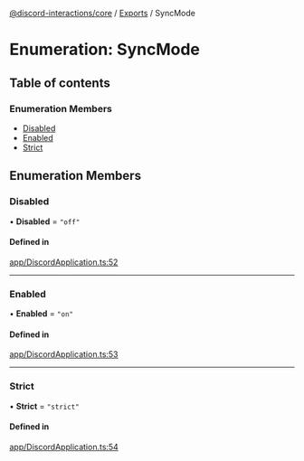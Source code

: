 [@discord-interactions/core](../README.md) / [Exports](../modules.md) / SyncMode

# Enumeration: SyncMode

## Table of contents

### Enumeration Members

- [Disabled](SyncMode.md#disabled)
- [Enabled](SyncMode.md#enabled)
- [Strict](SyncMode.md#strict)

## Enumeration Members

### Disabled

• **Disabled** = ``"off"``

#### Defined in

[app/DiscordApplication.ts:52](https://github.com/ssMMiles/discord-interactions/blob/c2e131f/packages/core/src/app/DiscordApplication.ts#L52)

___

### Enabled

• **Enabled** = ``"on"``

#### Defined in

[app/DiscordApplication.ts:53](https://github.com/ssMMiles/discord-interactions/blob/c2e131f/packages/core/src/app/DiscordApplication.ts#L53)

___

### Strict

• **Strict** = ``"strict"``

#### Defined in

[app/DiscordApplication.ts:54](https://github.com/ssMMiles/discord-interactions/blob/c2e131f/packages/core/src/app/DiscordApplication.ts#L54)
